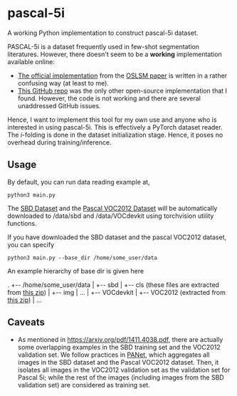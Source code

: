 # pascal-5i
A working Python implementation to construct pascal-5i dataset.

PASCAL-5i is a dataset frequently used in few-shot segmentation literatures.
However, there doesn't seem to be a **working** implementation available
online:

- [The official implementation](https://github.com/lzzcd001/OSLSM/blob/master/OSLSM/code/ss_settings.py)
    from the [OSLSM paper](https://arxiv.org/pdf/1709.03410.pdf) is written in a rather confusing way (at least to me).
- [This GitHub repo](https://github.com/DeepTrial/pascal-5) was the only other open-source
    implementation that I found. However, the code is not working and there are several unaddressed GitHub issues.

Hence, I want to implement this tool for my own use and anyone who is interested in
using pascal-5i. This is effectively a PyTorch dataset reader. The *i*-folding is
done in the dataset initialization stage. Hence, it poses no overhead during training/inference.

## Usage

By default, you can run data reading example at,
```
python3 main.py
```

The [SBD Dataset](http://home.bharathh.info/pubs/codes/SBD/download.html) and the
[Pascal VOC2012 Dataset](http://host.robots.ox.ac.uk:8080/pascal/VOC/voc2012/) will
be automatically downloaded to /data/sbd and /data/VOCdevkit using torchvision utility functions.

If you have downloaded the SBD dataset and the pascal VOC2012 dataset, you can specify

```
python3 main.py --base_dir /home/some_user/data
```

An example hierarchy of base dir is given here

.
+-- /home/some_user/data
|   +-- sbd
|       +-- cls (these files are extracted from [this zip](http://www.eecs.berkeley.edu/Research/Projects/CS/vision/grouping/semantic_contours/benchmark.tgz))
|       +-- img
|       ...
|   +-- VOCdevkit
|       +-- VOC2012 (extracted from [this zip](http://host.robots.ox.ac.uk:8080/pascal/VOC/voc2012/VOCtrainval_11-May-2012.tar))
|           ...



## Caveats

- As mentioned in https://arxiv.org/pdf/1411.4038.pdf, there are actually some overlapping
    examples in the SBD training set and the VOC2012 validation set. We follow practices in
    [PANet](https://arxiv.org/abs/1908.06391), which aggregates all images in the SBD dataset
    and the Pascal VOC2012 dataset. Then, it isolates all images in the VOC2012 validation set
    as the validation set for Pascal 5i; while the rest of the images (including images
    from the SBD validation set) are considered as training set.
